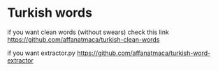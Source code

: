# Turkish words 
if you want clean words (without swears) check this link
https://github.com/affanatmaca/turkish-clean-words

if you want extractor.py https://github.com/affanatmaca/turkish-word-extractor

